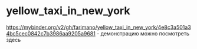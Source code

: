 # yellow_taxi_in_new_york
https://mybinder.org/v2/gh/farimano/yellow_taxi_in_new_york/4e8c3a501a34bc5cec0842c7b3986aa9205a9681 - демонстрацию можно посмотреть здесь
